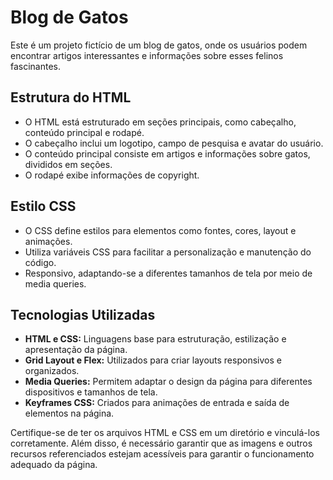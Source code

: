 # Blog de Gatos

Este é um projeto fictício de um blog de gatos, onde os usuários podem encontrar artigos interessantes e informações sobre esses felinos fascinantes.

## Estrutura do HTML

- O HTML está estruturado em seções principais, como cabeçalho, conteúdo principal e rodapé.
- O cabeçalho inclui um logotipo, campo de pesquisa e avatar do usuário.
- O conteúdo principal consiste em artigos e informações sobre gatos, divididos em seções.
- O rodapé exibe informações de copyright.

## Estilo CSS

- O CSS define estilos para elementos como fontes, cores, layout e animações.
- Utiliza variáveis CSS para facilitar a personalização e manutenção do código.
- Responsivo, adaptando-se a diferentes tamanhos de tela por meio de media queries.

## Tecnologias Utilizadas

- **HTML e CSS:** Linguagens base para estruturação, estilização e apresentação da página.
- **Grid Layout e Flex:** Utilizados para criar layouts responsivos e organizados.
- **Media Queries:** Permitem adaptar o design da página para diferentes dispositivos e tamanhos de tela.
- **Keyframes CSS:** Criados para animações de entrada e saída de elementos na página.

Certifique-se de ter os arquivos HTML e CSS em um diretório e vinculá-los corretamente. Além disso, é necessário garantir que as imagens e outros recursos referenciados estejam acessíveis para garantir o funcionamento adequado da página.
